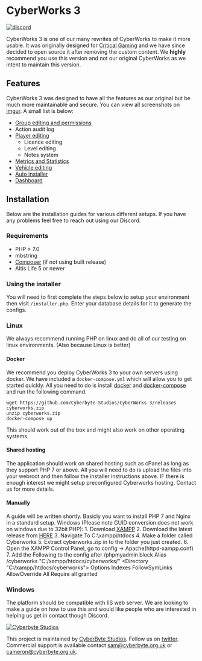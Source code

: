 # CyberWorks 3

[![discord](https://img.shields.io/badge/Discord-Join-7289DA.svg)](https://discord.gg/qHsTEhY)

CyberWorks 3 is one of our many rewrites of CyberWorks to make it more usable. It was originally designed for [Critical Gaming](https://criticalgaming.org/) and we have since decided to open source it after removing the custom content. We __highly__ recommend you use this version and not our original CyberWorks as we intent to maintain this version.

## Features
CyberWorks 3 was designed to have all the features as our original but be much more maintainable and secure. You can view all screenshots on [imgur](https://imgur.com/a/wq9Ue). A small list is below:

- [Group editing and permissions](https://i.imgur.com/GWWqkkF.png)
- Action audit log
- [Player editing](https://i.imgur.com/8myqjVX.png)
    - Licence editing
    - Level editing
    - Notes system
- [Metrics and Statistics](https://i.imgur.com/2KfoWbc.png)
- [Vehicle editing](https://i.imgur.com/5mSML9O.png)
- [Auto installer](https://i.imgur.com/3b908i2.png)
- [Dashboard](https://i.imgur.com/SgO4yky.png)


## Installation
Below are the installation guides for various different setups. If you have any problems feel free to reach out using our Discord.

### Requirements
- PHP > 7.0
- mbstring
- [Composer](https://getcomposer.org/) (if not using built release)
- Altis Life 5 or newer

### Using the installer
You will need to first complete the steps below to setup your environment then visit `/installer.php`. Enter your database details for it to generate the configs.


### Linux
We always recommend running PHP on linux and do all of our testing on linux environments. (Also because Linux is better)

#### Docker
We recommend you deploy CyberWorks 3 to your own servers using docker. We have included a `docker-compose.yml` which will allow you to get started quickly. All you need to do is install [docker](https://docs.docker.com/engine/installation/) and [docker-compose](https://docs.docker.com/compose/install/) and run the following command.
   
    wget https://github.com/Cyberbyte-Studios/CyberWorks-3/releases cyberworks.zip
    unzip cyberworks.zip
    docker-compose up
    
This should work out of the box and might also work on other operating systems.

#### Shared hosting
The application should work on shared hosting such as cPanel as long as they support PHP 7 or above. All you will need to do is upload the files into your webroot and then follow the installer instructions above.
IF there is enough interest we might setup preconfigured Cyberworks hosting. Contact us for more details.

#### Manually
A guide will be written shortly. Basicly you want to install PHP 7 and Nginx in a standard setup.
    Windows (Please note GUID conversion does not work on windows due to 32bit PHP): 
        1. Download [XAMPP](https://www.apachefriends.org/xampp-files/7.1.9/xampp-win32-7.1.9-0-VC14-installer.exe)
        2. Download the latest release from [HERE](https://github.com/Cyberbyte-Studios/CyberWorks-3/releases)
        3. Navigate To C:\xampp\htdocs
        4. Make a folder called Cyberworks
        5. Extract cyberworks.zip in to the folder you just created.
        6. Open the XAMPP Control Panel, go to config -> Apache(httpd-xampp.conf)
        7. Add the Following to the config after /phpmyadmin block
            Alias /cyberworks "C:/xampp/htdocs/cyberworks/"
<Directory "C:/xampp/htdocs/cyberworks">
        Options Indexes FollowSymLinks
        AllowOverride All
        Require all granted
</Directory>

### Windows
The platform should be compatible with IIS web server. We are looking to make a guide on how to use this and would like people who are interested in helping us get in contact though Discord.


[![Cyberbyte Studios](https://i.imgur.com/qeXU9CH.png)](https://cyberbyte.org.uk/)

This project is maintained by [CyberByte Studios](https://cyberbyte.org.uk/). Follow us on [twitter](https://twitter.com/cyberbytestudio). Commercial support is available contact sam@cyberbyte.org.uk or cameron@cyberbyte.org.uk.
